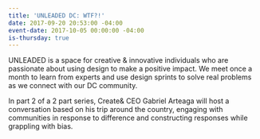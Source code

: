 ```yaml
---
title: 'UNLEADED DC: WTF?!'
date: 2017-09-20 20:53:00 -04:00
event-date: 2017-10-05 00:00:00 -04:00
is-thursday: true
---
```


UNLEADED is a space for creative & innovative individuals who are passionate about using design to make a positive impact. We meet once a month to learn from experts and use design sprints to solve real problems as we connect with our DC community.

In part 2 of a 2 part series, Create& CEO Gabriel Arteaga will host a conversation based on his trip around the country, engaging with communities in response to difference and constructing responses while grappling with bias. 
